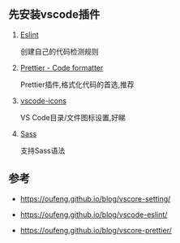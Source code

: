 ## 先安装vscode插件

1.  [Eslint](https://marketplace.visualstudio.com/items?itemName=dbaeumer.vscode-eslint)

    创建自己的代码检测规则

1.  [Prettier - Code formatter](https://marketplace.visualstudio.com/items?itemName=esbenp.prettier-vscode)

    Prettier插件,格式化代码的首选,推荐

1.  [vscode-icons](https://marketplace.visualstudio.com/items?itemName=robertohuertasm.vscode-icons)

    VS Code目录/文件图标设置,好睇

1.  [Sass](https://marketplace.visualstudio.com/items?itemName=robinbentley.sass-indented)

    支持Sass语法

## 参考

- https://oufeng.github.io/blog/vscore-setting/

- https://oufeng.github.io/blog/vscode-eslint/

- https://oufeng.github.io/blog/vscore-prettier/
